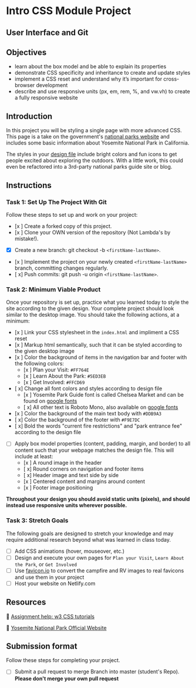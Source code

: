 # Intro CSS Module Project

## User Interface and Git

## Objectives

- learn about the box model and be able to explain its properties
- demonstrate CSS specificity and inheritance to create and update styles
- implement a CSS reset and understand why it’s important for cross-browser development
- describe and use responsive units (px, em, rem, %, and vw.vh) to create a fully responsive website

## Introduction

In this project you will be styling a single page with more advanced CSS. This page is a take on the government's [national parks website](https://www.nps.gov/yose/index.htm) and includes some basic information about Yosemite National Park in California.

The styles in your [design file](/design/desktop.jpg) include bright colors and fun icons to get people excited about exploring the outdoors. With a little work, this could even be refactored into a 3rd-party national parks guide site or blog.

## Instructions

### Task 1: Set Up The Project With Git

Follow these steps to set up and work on your project:

- [x ] Create a forked copy of this project.
- [x ] Clone your OWN version of the repository (Not Lambda's by mistake!).
- [x] Create a new branch: git checkout -b `<firstName-lastName>`.
- [x ] Implement the project on your newly created `<firstName-lastName>` branch, committing changes regularly.
- [ x] Push commits: git push -u origin `<firstName-lastName>`.

### Task 2: Minimum Viable Product

Once your repository is set up, practice what you learned today to style the site according to the given design. Your complete project should look similar to the desktop image. You should take the following actions, at a minimum:

- [x ] Link your CSS stylesheet in the `index.html` and impliment a CSS reset 
- [x ] Markup html semantically, such that it can be styled according to the given desktop image
- [x ] Color the background of items in the navigation bar and footer with the following colors:
  - [x ] Plan your Visit: `#FF764E`
  - [x ] Learn About the Park: `#5ED3EB`
  - [x ] Get Involved: `#FFCD69`
- [ x] Change all font colors and styles according to design file
  - [x ] Yosemite Park Guide font is called Chelsea Market and can be found on [google fonts](https://fonts.google.com/specimen/Chelsea+Market)
  - [ x] All other text is Roboto Mono, also available on [google fonts](https://fonts.google.com/specimen/Roboto+Mono)
- [x ] Color the background of the main text body with `#DDB9A3`
- [ x] Color the background of the footer with `#F9E7DC`
- [ x] Bold the words "current fire restrictions" and "park entrance fee" according to the design file
- [ ] Apply box model properties (content, padding, margin, and border) to all content such that your webpage matches the design file. This will include at least:
  - [x ] A round image in the header
  - [ x] Round corners on navigation and footer items
  - [ x] Header image and text side by side
  - [x ] Centered content and margins around content
  - [x ] Footer image positioning

**Throughout your design you should avoid static units (pixels), and should instead use responsive units wherever possible.**


### Task 3: Stretch Goals

The following goals are designed to stretch your knowledge and may require additional research beyond what was learned in class today.

- [ ] Add CSS animations (hover, mouseover, etc.)
- [ ] Design and execute your own pages for `Plan your Visit`, `Learn About the Park`, or `Get Involved`
- [ ] Use [favicon.io](https://favicon.io/favicon-converter/) to convert the campfire and RV images to real favicons and use them in your project
- [ ] Host your website on Netlify.com

## Resources

👋 [Assignment help: w3 CSS tutorials](https://www.w3schools.com/css/)

👀 [Yosemite National Park Official Website](https://www.nps.gov/yose/index.htm)

## Submission format

Follow these steps for completing your project.

- [ ] Submit a pull request to merge <firstName-lastName> Branch into master (student's  Repo). **Please don't merge your own pull request**

